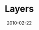 ---
layout: music 
title: "Layers"
date: 2010-02-22 
description: "Music from the FREE Journey."
audio: "http://s3.amazonaws.com/crossroads-media/music/audio/03%20Layers.mp3"
audio-duration: "03:39"
src: "http://s3.amazonaws.com/crossroads-media/images/DefaultVideoImage.jpg"
---